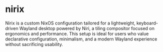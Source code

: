 # nirix
Nirix is a custom NixOS configuration tailored for a lightweight, keyboard-driven Wayland desktop powered by Niri, a tiling compositor focused on ergonomics and performance. This setup is ideal for users who value declarative configuration, minimalism, and a modern Wayland experience without sacrificing usability.
